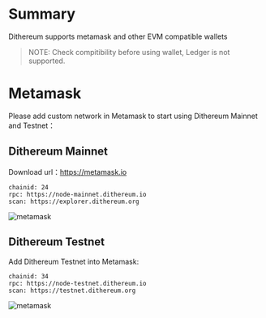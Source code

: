 # Summary

Dithereum supports metamask and other EVM compatible wallets

> NOTE: Check compitibility before using wallet, Ledger is not supported.

# Metamask

Please add custom network in Metamask to start using Dithereum Mainnet and Testnet：

## Dithereum Mainnet

Download url：https://metamask.io

```
chainid: 24
rpc: https://node-mainnet.dithereum.io
scan: https://explorer.dithereum.org
```

![metamask](../images/metamask2.png)

## Dithereum Testnet

Add Dithereum Testnet into Metamask:

```
chainid: 34
rpc: https://node-testnet.dithereum.io
scan: https://testnet.dithereum.org
```

![metamask](../images/metamask-testnet.png)